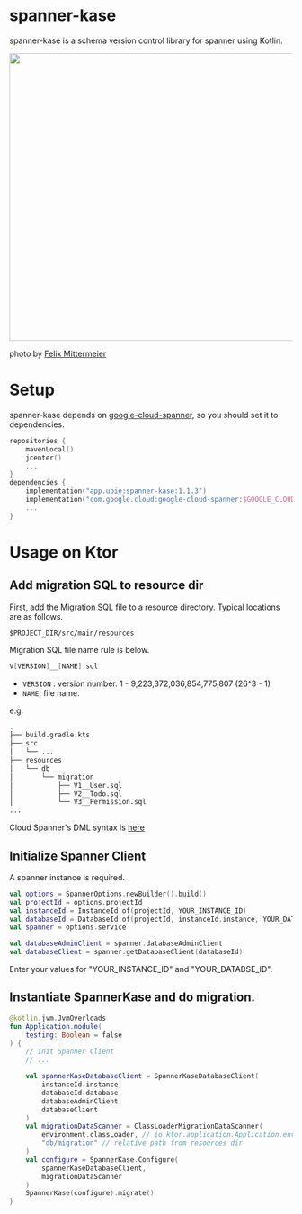 # spanner-kase

spanner-kase is a schema version control library for spanner using Kotlin.

<img src="https://user-images.githubusercontent.com/749051/68369421-a04a8700-017d-11ea-802f-0e5895519757.jpg" width="512px"/>

photo by [Felix Mittermeier](https://www.pexels.com/ja-jp/photo/957912/)

# Setup

spanner-kase depends on [google-cloud-spanner](https://github.com/googleapis/google-cloud-java/tree/master/google-cloud-clients/google-cloud-spanner), so you should set it to dependencies.

```kotlin
repositories {
    mavenLocal()
    jcenter()
    ...
}
dependencies {
    implementation("app.ubie:spanner-kase:1.1.3")
    implementation("com.google.cloud:google-cloud-spanner:$GOOGLE_CLOUD_SPANNER_VERSION")
    ...
}
```

# Usage on Ktor

## Add migration SQL to resource dir 

First, add the Migration SQL file to a resource directory.
Typical locations are as follows.

```
$PROJECT_DIR/src/main/resources
``` 

Migration SQL file name rule is below.

```kotlin
V[VERSION]__[NAME].sql
```

- `VERSION` : version number. 1 - 9,223,372,036,854,775,807 (26^3 - 1)
- `NAME`: file name.

e.g.

```sh
.
├── build.gradle.kts
├── src
│   └── ...
├── resources
│   └── db
│       └── migration
│           ├── V1__User.sql
│           ├── V2__Todo.sql
│           └── V3__Permission.sql
...
```

Cloud Spanner's DML syntax is [here](https://cloud.google.com/spanner/docs/dml-syntax)

## Initialize Spanner Client

A spanner instance is required.

```kotlin
val options = SpannerOptions.newBuilder().build()
val projectId = options.projectId
val instanceId = InstanceId.of(projectId, YOUR_INSTANCE_ID)
val databaseId = DatabaseId.of(projectId, instanceId.instance, YOUR_DATABSE_ID)
val spanner = options.service

val databaseAdminClient = spanner.databaseAdminClient
val databaseClient = spanner.getDatabaseClient(databaseId)
```

Enter your values ​​for "YOUR_INSTANCE_ID" and "YOUR_DATABSE_ID".

## Instantiate SpannerKase and do migration.

```kotlin
@kotlin.jvm.JvmOverloads
fun Application.module(
    testing: Boolean = false
) {
    // init Spanner Client
    // ... 

    val spannerKaseDatabaseClient = SpannerKaseDatabaseClient(
        instanceId.instance,
        databaseId.database,
        databaseAdminClient,
        databaseClient
    )
    val migrationDataScanner = ClassLoaderMigrationDataScanner(
        environment.classLoader, // io.ktor.application.Application.environment
        "db/migration" // relative path from resources dir
    )
    val configure = SpannerKase.Configure(
        spannerKaseDatabaseClient,
        migrationDataScanner
    ) 
    SpannerKase(configure).migrate()
}
```
